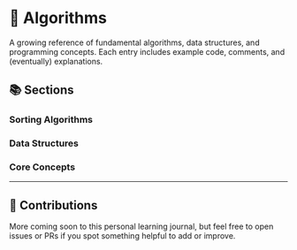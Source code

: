 # 🧠 Algorithms

A growing reference of fundamental algorithms, data structures, and programming concepts. Each entry includes example code, comments, and (eventually) explanations.

## 📚 Sections

### Sorting Algorithms

### Data Structures

### Core Concepts
---
## 🔄 Contributions

More coming soon to this personal learning journal, but feel free to open issues or PRs if you spot something helpful to add or improve.
